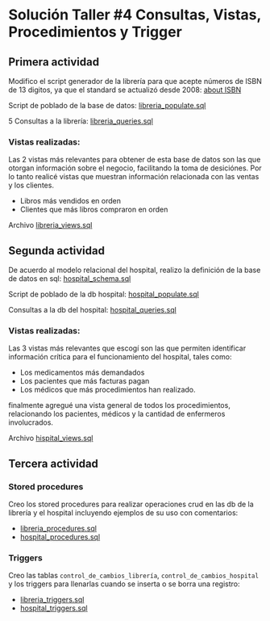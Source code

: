 # Solución Taller #4 Consultas, Vistas, Procedimientos y Trigger

## Primera actividad

Modifico el script generador de la librería para que acepte números de ISBN de 13 digitos, ya que el standard se actualizó desde 2008: [about ISBN](https://www.isbn.org/about_ISBN_standard)

Script de poblado de la base de datos: [libreria_populate.sql](./libreria_populate.sql)

5 Consultas a la librería: [libreria_queries.sql](./libreria_queries.sql)

### Vistas realizadas:

Las 2 vistas más relevantes para obtener de esta base de datos son las que otorgan información sobre el negocio, facilitando la toma de desiciónes. Por lo tanto realicé vistas que muestran información relacionada con las ventas y los clientes.

- Libros más vendidos en orden
- Clientes que más libros compraron en orden

Archivo [libreria_views.sql](./libreria_views.sql)

## Segunda actividad

De acuerdo al modelo relacional del hospital, realizo la definición de la base de datos en sql: [hospital_schema.sql](./hospital_schema.sql)

Script de poblado de la db hospital: [hospital_populate.sql](./hospital_populate.sql)

Consultas a la db del hospital: [hospital_queries.sql](./hospital_queries.sql)

### Vistas realizadas:

Las 3 vistas más relevantes que escogí son las que permiten identificar información crítica para el funcionamiento del hospital, tales como:

- Los medicamentos más demandados
- Los pacientes que más facturas pagan
- Los médicos que más procedimientos han realizado.

finalmente agregué una vista general de todos los procedimientos, relacionando los pacientes, médicos y la cantidad de enfermeros involucrados.

Archivo [hispital_views.sql](./hispital_views.sql)

## Tercera actividad

### Stored procedures

Creo los stored procedures para realizar operaciones crud en las db de la librería y el hospital incluyendo ejemplos de su uso con comentarios:

- [libreria_procedures.sql](./libreria_procedures.sql)
- [hospital_procedures.sql](./hospital_procedures.sql)

### Triggers

Creo las tablas `control_de_cambios_librería`, `control_de_cambios_hospital` y los triggers para llenarlas cuando se inserta o se borra una registro:

- [libreria_triggers.sql](./libreria_triggers.sql)
- [hospital_triggers.sql](./hospital_triggers.sql)
